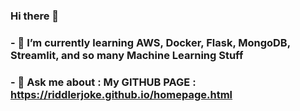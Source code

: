 ### Hi there 👋

### - 🌱 I’m currently learning AWS, Docker, Flask, MongoDB, Streamlit, and so many Machine Learning Stuff

### - 💬 Ask me about : My GITHUB PAGE : **https://riddlerjoke.github.io/homepage.html**

<!--
**Riddlerjoke/Riddlerjoke** is a ✨ _special_ ✨ repository because its `README.md` (this file) appears on your GitHub profile.

Here are some ideas to get you started:

- 🔭 I’m currently working on ...
- 🌱 I’m currently learning ...
- 👯 I’m looking to collaborate on ...
- 🤔 I’m looking for help with ...
- 💬 Ask me about ...
- 📫 How to reach me: ...
- 😄 Pronouns: ...
- ⚡ Fun fact: ...
-->
